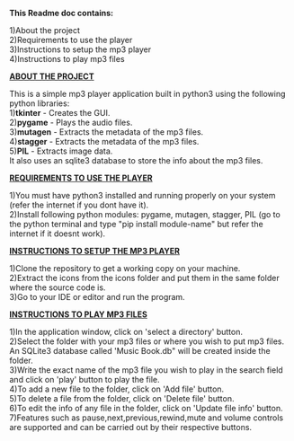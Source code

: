 <b>This Readme doc contains:</b>

1)About the project  
2)Requirements to use the player  
3)Instructions to setup the mp3 player  
4)Instructions to play mp3 files  

<b><ins>ABOUT THE PROJECT</ins></b>

This is a simple mp3 player application built in python3 using the following python libraries:  
1)<b>tkinter</b> - Creates the GUI.  
2)<b>pygame</b> - Plays the audio files.  
3)<b>mutagen</b> - Extracts the metadata of the mp3 files.  
4)<b>stagger</b> - Extracts the metadata of the mp3 files.  
5)<b>PIL</b> - Extracts image data.  
It also uses an sqlite3 database to store the info about the mp3 files.  

<b><ins>REQUIREMENTS TO USE THE PLAYER</ins></b>

1)You must have python3 installed and running properly on your system (refer the internet if you dont have it).  
2)Install following python modules: pygame, mutagen, stagger, PIL (go to the python terminal and type "pip install module-name" but refer the internet if it doesnt work).  

<b><ins>INSTRUCTIONS TO SETUP THE MP3 PLAYER</ins></b>

1)Clone the repository to get a working copy on your machine.  
2)Extract the icons from the icons folder and put them in the same folder where the source code is.  
3)Go to your IDE or editor and run the program.  

<b><ins>INSTRUCTIONS TO PLAY MP3 FILES</ins></b>

1)In the application window, click on 'select a directory' button.  
2)Select the folder with your mp3 files or where you wish to put mp3 files. An SQLite3 database called 'Music Book.db" will be created inside the folder.  
3)Write the exact name of the mp3 file you wish to play in the search field and click on 'play' button to play the file.  
4)To add a new file to the folder, click on 'Add file' button.  
5)To delete a file from the folder, click on 'Delete file' button.  
6)To edit the info of any file in the folder, click on 'Update file info' button.  
7)Features such as pause,next,previous,rewind,mute and volume controls are supported and can be carried out by their respective buttons.  
